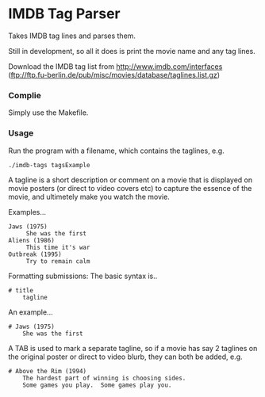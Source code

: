 IMDB Tag Parser
===============
Takes IMDB tag lines and parses them.

Still in development, so all it does is print the movie name and any tag lines.

Download the IMDB tag list from http://www.imdb.com/interfaces (ftp://ftp.fu-berlin.de/pub/misc/movies/database/taglines.list.gz)

### Complie
Simply use the Makefile. 

### Usage
Run the program with a filename, which contains the taglines, e.g.

    ./imdb-tags tagsExample

A tagline is a short description or comment on a movie that is 
displayed on movie posters (or direct to video covers etc) to capture
the essence of the movie, and ultimetely make you watch the movie.

Examples...

    Jaws (1975) 
         She was the first 
    Aliens (1986) 
         This time it's war 
    Outbreak (1995) 
         Try to remain calm 

Formatting submissions: The basic syntax is..

    # title
        tagline

An example...

    # Jaws (1975)
        She was the first

A TAB is used to mark a separate tagline, so if a movie has say
2 taglines on the original poster or direct to video blurb, they can
both be added, e.g.

    # Above the Rim (1994)
        The hardest part of winning is choosing sides.
        Some games you play.  Some games play you.

